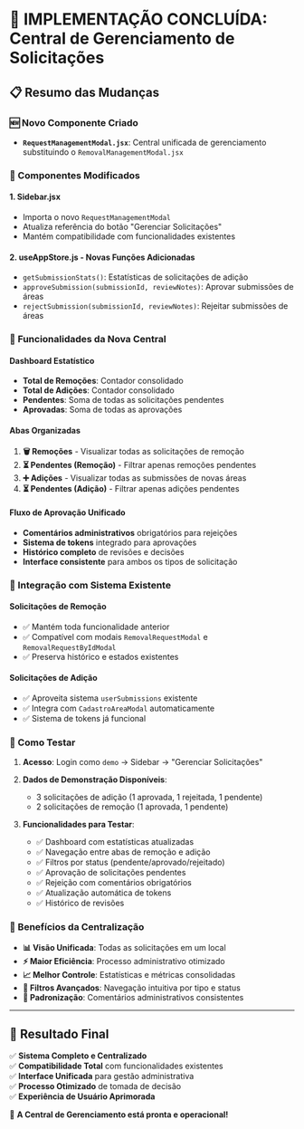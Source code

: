 # 🎯 IMPLEMENTAÇÃO CONCLUÍDA: Central de Gerenciamento de Solicitações

## 📋 Resumo das Mudanças

### 🆕 Novo Componente Criado
- **`RequestManagementModal.jsx`**: Central unificada de gerenciamento substituindo o `RemovalManagementModal.jsx`

### 🔄 Componentes Modificados

#### 1. **Sidebar.jsx**
- Importa o novo `RequestManagementModal` 
- Atualiza referência do botão "Gerenciar Solicitações"
- Mantém compatibilidade com funcionalidades existentes

#### 2. **useAppStore.js** - Novas Funções Adicionadas
- `getSubmissionStats()`: Estatísticas de solicitações de adição
- `approveSubmission(submissionId, reviewNotes)`: Aprovar submissões de áreas
- `rejectSubmission(submissionId, reviewNotes)`: Rejeitar submissões de áreas

### 🎨 Funcionalidades da Nova Central

#### Dashboard Estatístico
- **Total de Remoções**: Contador consolidado
- **Total de Adições**: Contador consolidado  
- **Pendentes**: Soma de todas as solicitações pendentes
- **Aprovadas**: Soma de todas as aprovações

#### Abas Organizadas
1. **🗑️ Remoções** - Visualizar todas as solicitações de remoção
2. **⏳ Pendentes (Remoção)** - Filtrar apenas remoções pendentes
3. **➕ Adições** - Visualizar todas as submissões de novas áreas
4. **⏳ Pendentes (Adição)** - Filtrar apenas adições pendentes

#### Fluxo de Aprovação Unificado
- **Comentários administrativos** obrigatórios para rejeições
- **Sistema de tokens** integrado para aprovações
- **Histórico completo** de revisões e decisões
- **Interface consistente** para ambos os tipos de solicitação

### 🔧 Integração com Sistema Existente

#### Solicitações de Remoção
- ✅ Mantém toda funcionalidade anterior
- ✅ Compatível com modais `RemovalRequestModal` e `RemovalRequestByIdModal`
- ✅ Preserva histórico e estados existentes

#### Solicitações de Adição
- ✅ Aproveita sistema `userSubmissions` existente
- ✅ Integra com `CadastroAreaModal` automaticamente
- ✅ Sistema de tokens já funcional

### 🎯 Como Testar

1. **Acesso**: Login como `demo` → Sidebar → "Gerenciar Solicitações"

2. **Dados de Demonstração Disponíveis**:
   - 3 solicitações de adição (1 aprovada, 1 rejeitada, 1 pendente)
   - 2 solicitações de remoção (1 aprovada, 1 pendente)

3. **Funcionalidades para Testar**:
   - ✅ Dashboard com estatísticas atualizadas
   - ✅ Navegação entre abas de remoção e adição
   - ✅ Filtros por status (pendente/aprovado/rejeitado)
   - ✅ Aprovação de solicitações pendentes
   - ✅ Rejeição com comentários obrigatórios
   - ✅ Atualização automática de tokens
   - ✅ Histórico de revisões

### 🌟 Benefícios da Centralização

- **📊 Visão Unificada**: Todas as solicitações em um local
- **⚡ Maior Eficiência**: Processo administrativo otimizado
- **📈 Melhor Controle**: Estatísticas e métricas consolidadas
- **🎯 Filtros Avançados**: Navegação intuitiva por tipo e status
- **💬 Padronização**: Comentários administrativos consistentes

---

## 🎉 Resultado Final

✅ **Sistema Completo e Centralizado**  
✅ **Compatibilidade Total** com funcionalidades existentes  
✅ **Interface Unificada** para gestão administrativa  
✅ **Processo Otimizado** de tomada de decisão  
✅ **Experiência de Usuário Aprimorada**  

🚀 **A Central de Gerenciamento está pronta e operacional!**
